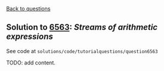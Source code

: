 [Back to questions](../README.md)

## Solution to [6563](../questions/6563): *Streams of arithmetic expressions*

See code at `solutions/code/tutorialquestions/question6563`

TODO: add content.